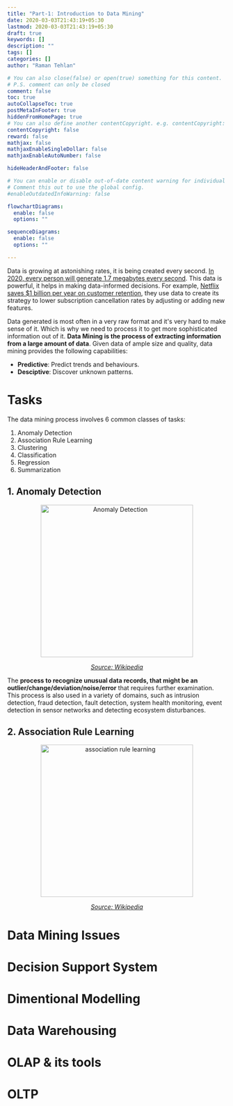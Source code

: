 ```yaml
---
title: "Part-1: Introduction to Data Mining"
date: 2020-03-03T21:43:19+05:30
lastmod: 2020-03-03T21:43:19+05:30
draft: true
keywords: []
description: ""
tags: []
categories: []
author: "Raman Tehlan"

# You can also close(false) or open(true) something for this content.
# P.S. comment can only be closed
comment: false
toc: true
autoCollapseToc: true
postMetaInFooter: true
hiddenFromHomePage: true
# You can also define another contentCopyright. e.g. contentCopyright: "This is another copyright."
contentCopyright: false
reward: false
mathjax: false
mathjaxEnableSingleDollar: false
mathjaxEnableAutoNumber: false

hideHeaderAndFooter: false

# You can enable or disable out-of-date content warning for individual post.
# Comment this out to use the global config.
#enableOutdatedInfoWarning: false

flowchartDiagrams:
  enable: false
  options: ""

sequenceDiagrams: 
  enable: false
  options: ""

---
```


<!--more-->

Data is growing at astonishing rates, it is being created every second. [In 2020, every person will generate 1.7 megabytes every second](https://www.domo.com/learn/data-never-sleeps-6). This data is powerful, it helps in making data-informed decisions. For example, [Netflix saves $1 billion per year on customer retention](https://insidebigdata.com/2018/01/20/netflix-uses-big-data-drive-success/), they use data to create its strategy to lower subscription cancellation rates by adjusting or adding new features.

Data generated is most often in a very raw format and it's very hard to make sense of it. Which is why we need to process it to get more sophisticated information out of it. **Data Mining is the process of extracting information from a large amount of data**. Given data of ample size and quality, data mining provides the following capabilities:

- **Predictive**: Predict trends and behaviours.
- **Desciptive**: Discover unknown patterns.

# Tasks

The data mining process involves 6 common classes of tasks:

1. Anomaly Detection
2. Association Rule Learning
3. Clustering
4. Classification
5. Regression
6. Summarization

## 1. Anomaly Detection
<center>
<img src="https://user-images.githubusercontent.com/29037312/75825871-41fc8080-5dcc-11ea-8465-bcbfff2fae67.png" alt="Anomaly Detection" width="350">

*[Source: Wikipedia](https://en.wikipedia.org/wiki/Anomaly_detection)*
</center>

The **process to recognize unusual data records, that might be an outlier/change/deviation/noise/error** that requires further examination. This process is also used in a variety of domains, such as intrusion detection, fraud detection, fault detection, system health monitoring, event detection in sensor networks and detecting ecosystem disturbances.

## 2. Association Rule Learning
<center>
<img src="https://user-images.githubusercontent.com/29037312/75827618-1c717600-5dd0-11ea-97a5-d85a145cfc5b.png" alt="association rule learning" width="350">

*[Source: Wikipedia](https://en.wikipedia.org/wiki/Association_rule_learning)*
</center>


# Data Mining Issues
# Decision Support System
# Dimentional Modelling
# Data Warehousing
# OLAP & its tools
# OLTP




